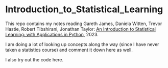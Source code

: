 # Introduction_to_Statistical_Learning

This repo contains my notes reading Gareth James, Daniela Witten, Trevor Hastie, Robert Tibshirani, Jonathan Taylor: [An Introduction to Statistical Learning: with Applications in Python](https://hastie.su.domains/ISLP/ISLP_website.pdf.download.html), 2023.

I am doing a lot of looking up concepts along the way (since I have never taken a statistics course) and comment it down here as well.

I also try out the code here.